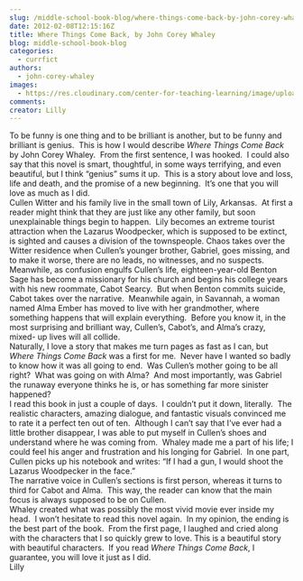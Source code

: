 ```yaml
---
slug: /middle-school-book-blog/where-things-come-back-by-john-corey-whaley
date: 2012-02-08T12:15:16Z
title: Where Things Come Back, by John Corey Whaley
blog: middle-school-book-blog
categories:
  - currfict
authors:
  - john-corey-whaley
images:
  - https://res.cloudinary.com/center-for-teaching-learning/image/upload/v1637513315/whaley.jpg.jpg
comments:
creator: Lilly
---
```


 To be funny is one thing and to be brilliant is another, but to be funny and brilliant is genius.  This is how I would describe <em>Where Things Come Back</em> by John Corey Whaley.  From the first sentence, I was hooked.  I could also say that this novel is smart, thoughtful, in some ways terrifying, and even beautiful, but I think “genius” sums it up.  This is a story about love and loss, life and death, and the promise of a new beginning.  It’s one that you will love as much as I did.<br />Cullen Witter and his family live in the small town of Lily, Arkansas.  At first a reader might think that they are just like any other family, but soon unexplainable things begin to happen.  Lily becomes an extreme tourist attraction when the Lazarus Woodpecker, which is supposed to be extinct, is sighted and causes a division of the townspeople. Chaos takes over the Witter residence when Cullen’s younger brother, Gabriel, goes missing, and to make it worse, there are no leads, no witnesses, and no suspects. <br />Meanwhile, as confusion engulfs Cullen’s life, eighteen-year-old Benton Sage has become a missionary for his church and begins his college years with his new roommate, Cabot Searcy.  But when Benton commits suicide, Cabot takes over the narrative.  Meanwhile again, in Savannah, a woman named Alma Ember has moved to live with her grandmother, where something happens that will explain everything.  Before you know it, in the most surprising and brilliant way, Cullen’s, Cabot’s, and Alma’s crazy, mixed- up lives will all collide.<br />Naturally, I love a story that makes me turn pages as fast as I can, but <em>Where Things Come Back</em> was a first for me.  Never have I wanted so badly to know how it was all going to end.  Was Cullen’s mother going to be all right?  What was going on with Alma?  And most importantly, was Gabriel the runaway everyone thinks he is, or has something far more sinister happened?<br />I read this book in just a couple of days.  I couldn’t put it down, literally.  The realistic characters, amazing dialogue, and fantastic visuals convinced me to rate it a perfect ten out of ten.  Although I can’t say that I’ve ever had a little brother disappear, I was able to put myself in Cullen’s shoes and understand where he was coming from.  Whaley made me a part of his life; I could feel his anger and frustration and his longing for Gabriel.  In one part, Cullen picks up his notebook and writes: “If I had a gun, I would shoot the Lazarus Woodpecker in the face.”<br />The narrative voice in Cullen’s sections is first person, whereas it turns to third for Cabot and Alma.  This way, the reader can know that the main focus is always supposed to be on Cullen.<br />Whaley created what was possibly the most vivid movie ever inside my head.  I won’t hesitate to read this novel again.  In my opinion, the ending is the best part of the book.  From the first page, I laughed and cried along with the characters that I so quickly grew to love. This is a beautiful story with beautiful characters.  If you read <em>Where Things Come Back</em>, I guarantee, you will love it just as I did.<br />Lilly<br />
